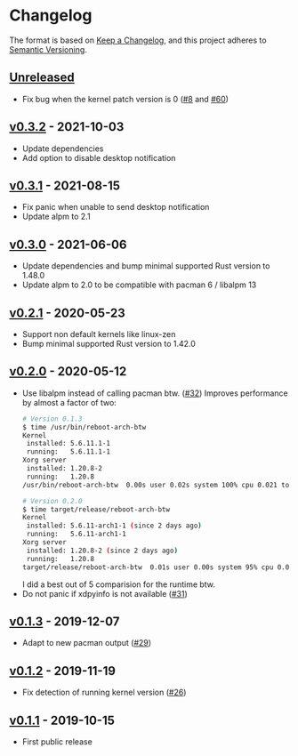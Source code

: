 # Changelog

The format is based on [Keep a Changelog](https://keepachangelog.com/en/1.0.0/),
and this project adheres to [Semantic Versioning](https://semver.org/spec/v2.0.0.html).

## [Unreleased]

 * Fix bug when the kernel patch version is 0
   ([#8](https://github.com/rnestler/reboot-arch-btw/issues/8) and
   [#60](https://github.com/rnestler/reboot-arch-btw/pull/60))

## [v0.3.2] - 2021-10-03

 * Update dependencies
 * Add option to disable desktop notification

## [v0.3.1] - 2021-08-15

 * Fix panic when unable to send desktop notification
 * Update alpm to 2.1

## [v0.3.0] - 2021-06-06

 * Update dependencies and bump minimal supported Rust version to 1.48.0
 * Update alpm to 2.0 to be compatible with pacman 6 / libalpm 13

## [v0.2.1] - 2020-05-23

 * Support non default kernels like linux-zen
 * Bump minimal supported Rust version to 1.42.0

## [v0.2.0] - 2020-05-12

 * Use libalpm instead of calling pacman btw.
   ([#32](https://github.com/rnestler/reboot-arch-btw/pull/32))
   Improves performance by almost a factor of two:
   ```bash
   # Version 0.1.3
   $ time /usr/bin/reboot-arch-btw
   Kernel
    installed: 5.6.11.1-1
    running:   5.6.11.1-1
   Xorg server
    installed: 1.20.8-2
    running:   1.20.8
   /usr/bin/reboot-arch-btw  0.00s user 0.02s system 100% cpu 0.021 total

   # Version 0.2.0
   $ time target/release/reboot-arch-btw
   Kernel
    installed: 5.6.11-arch1-1 (since 2 days ago)
    running:   5.6.11-arch1-1
   Xorg server
    installed: 1.20.8-2 (since 2 days ago)
    running:   1.20.8
   target/release/reboot-arch-btw  0.01s user 0.00s system 95% cpu 0.012 total
   ```
   I did a best out of 5 comparision for the runtime btw.
 * Do not panic if xdpyinfo is not available
   ([#31](https://github.com/rnestler/reboot-arch-btw/pull/31))

## [v0.1.3] - 2019-12-07

 * Adapt to new pacman output
   ([#29](https://github.com/rnestler/reboot-arch-btw/pull/29))

## [v0.1.2] - 2019-11-19

 * Fix detection of running kernel version
   ([#26](https://github.com/rnestler/reboot-arch-btw/pull/26))

## [v0.1.1] - 2019-10-15

 * First public release

[Unreleased]: https://github.com/rnestler/reboot-arch-btw/compare/v0.3.2...master
[v0.3.2]: https://github.com/rnestler/reboot-arch-btw/compare/v0.3.1..v0.3.2
[v0.3.1]: https://github.com/rnestler/reboot-arch-btw/compare/v0.3.0..v0.3.1
[v0.3.0]: https://github.com/rnestler/reboot-arch-btw/compare/v0.2.1..v0.3.0
[v0.2.1]: https://github.com/rnestler/reboot-arch-btw/compare/v0.2.0..v0.2.1
[v0.2.0]: https://github.com/rnestler/reboot-arch-btw/compare/v0.1.3..v0.2.0
[v0.1.3]: https://github.com/rnestler/reboot-arch-btw/compare/v0.1.2..v0.1.3
[v0.1.2]: https://github.com/rnestler/reboot-arch-btw/compare/v0.1.1..v0.1.2
[v0.1.1]: https://github.com/rnestler/reboot-arch-btw/releases/tag/v0.1.1
